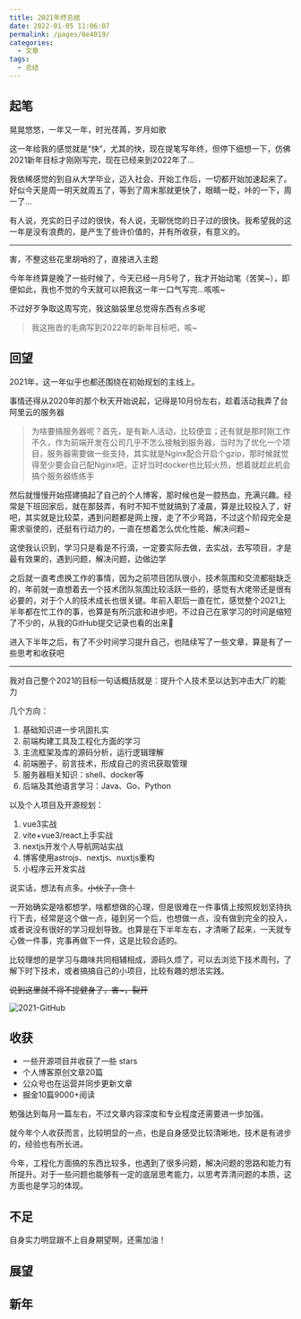 ```yaml
---
title: 2021年终总结
date: 2022-01-05 11:06:07
permalink: /pages/8e4019/
categories:
  - 文章
tags:
  - 总结
---
```


## 起笔

晃晃悠悠，一年又一年，时光荏苒，岁月如歌

这一年给我的感觉就是“快”，尤其的快，现在提笔写年终，但停下细想一下，仿佛2021新年目标才刚刚写完，现在已经来到2022年了...

我依稀感觉的到自从大学毕业，迈入社会、开始工作后，一切都开始加速起来了。好似今天是周一明天就周五了，等到了周末那就更快了，眼睛一眨，咔的一下，周一了...

有人说，充实的日子过的很快，有人说，无聊恍惚的日子过的很快。我希望我的这一年是没有浪费的，是产生了些许价值的，并有所收获，有意义的。

----

害，不整这些花里胡哨的了，直接进入主题

今年年终算是晚了一些时候了，今天已经一月5号了，我才开始动笔（苦笑~），即便如此，我也不觉的今天就可以把我这一年一口气写完...咳咳~

不过好歹争取这周写完，我这脑袋里总觉得东西有点多呢

> 我这拖沓的毛病写到2022年的新年目标吧，咳~

## 回望

2021年，这一年似乎也都还围绕在初始规划的主线上。

事情还得从2020年的那个秋天开始说起，记得是10月份左右，趁着活动我弄了台阿里云的服务器

> 为啥要搞服务器呢？首先，是有新人活动，比较便宜；还有就是那时刚工作不久，作为前端开发在公司几乎不怎么接触到服务器，当时为了优化一个项目，服务器需要做一些支持，其实就是Nginx配合开启个gzip，那时候就觉得至少要会自己配Nginx吧，正好当时docker也比较火热，想着就趁此机会搞个服务器练练手

然后就慢慢开始搭建搞起了自己的个人博客，那时候也是一腔热血，充满兴趣。经常是下班回家后，就在那鼓弄，有时不知不觉就搞到了凌晨，算是比较投入了，好吧，其实就是比较菜，遇到问题都是网上搜，走了不少弯路，不过这个阶段完全是需求驱使的，还挺有行动力的，一直在想着怎么优化性能、解决问题~

这使我认识到，学习只是看是不行滴，一定要实际去做，去实战，去写项目，才是最有效果的，遇到问题，解决问题，边做边学

之后就一直考虑换工作的事情，因为之前项目团队很小，技术氛围和交流都挺缺乏的，年前就一直想着去一个技术团队氛围比较活跃一些的，感觉有大佬带还是很有必要的，对于个人的技术成长也很关键。年前入职后一直在忙，感觉整个2021上半年都在忙工作的事，也算是有所沉底和进步吧，不过自己在家学习的时间是缩短了不少的，从我的GitHub提交记录也看的出来🥱

进入下半年之后，有了不少时间学习提升自己，也陆续写了一些文章，算是有了一些思考和收获吧

----

我对自己整个2021的目标一句话概括就是：提升个人技术至以达到冲击大厂的能力

几个方向：

1. 基础知识进一步巩固扎实
2. 前端构建工具及工程化方面的学习
3. 主流框架及库的源码分析，运行逻辑理解
4. 前端圈子，前言技术，形成自己的资讯获取管理
5. 服务器相关知识：shell、docker等
6. 后端及其他语言学习：Java、Go、Python

以及个人项目及开源规划：

1. vue3实战
2. vite+vue3/react上手实战
3. nextjs开发个人导航网站实战
4. 博客使用astrojs、nextjs、nuxtjs重构
5. 小程序云开发实战

说实话，想法有点多。~~小伙子，贪！~~

一开始确实是啥都想学，啥都想做的心理，但是很难在一件事情上按照规划坚持执行下去，经常是这个做一点，碰到另一个后，也想做一点，没有做到完全的投入，或者说没有很好的学习规划导致。也算是在下半年左右，才清晰了起来，一天就专心做一件事，完事再做下一件，这是比较合适的。

比较理想的是学习与趣味共同相辅相成，源码久烦了，可以去浏览下技术周刊，了解下时下技术，或者搞搞自己的小项目，比较有趣的想法实践。

~~说到这里就不得不提健身了，害~，裂开~~

![2021-GitHub](https://cdn.jsdelivr.net/gh/JS-banana/images/vuepress/2021-github.png)

## 收获

- 一些开源项目并收获了一些 stars
- 个人博客原创文章20篇
- 公众号也在运营并同步更新文章
- 掘金10篇9000+阅读

勉强达到每月一篇左右，不过文章内容深度和专业程度还需要进一步加强。

就今年个人收获而言，比较明显的一点，也是自身感受比较清晰地，技术是有进步的，经验也有所长进。

今年，工程化方面搞的东西比较多，也遇到了很多问题，解决问题的思路和能力有所提升。对于一些问题也能够有一定的底层思考能力，以思考弄清问题的本质，这方面也是学习的体现。

## 不足

自身实力明显跟不上自身期望啊，还需加油！

## 展望

## 新年

<!-- 源码

算法

GO、Python -->
